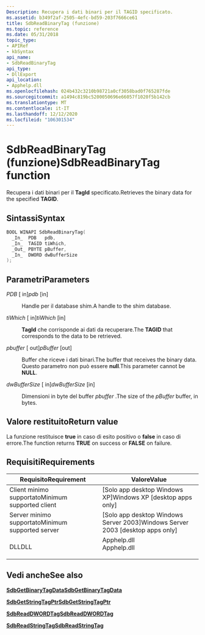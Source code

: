 ```yaml
---
Description: Recupera i dati binari per il TAGID specificato.
ms.assetid: b349f2af-2505-4efc-bd59-203f7666ce61
title: SdbReadBinaryTag (funzione)
ms.topic: reference
ms.date: 05/31/2018
topic_type:
- APIRef
- kbSyntax
api_name:
- SdbReadBinaryTag
api_type:
- DllExport
api_location:
- Apphelp.dll
ms.openlocfilehash: 024b432c3210b98721a0cf3058bad0f765287fde
ms.sourcegitcommit: a1494c819bc5200050696e66057f1020f5b142cb
ms.translationtype: MT
ms.contentlocale: it-IT
ms.lasthandoff: 12/12/2020
ms.locfileid: "106301534"
---
```

# <a name="sdbreadbinarytag-function"></a><span data-ttu-id="c9ec9-103">SdbReadBinaryTag (funzione)</span><span class="sxs-lookup"><span data-stu-id="c9ec9-103">SdbReadBinaryTag function</span></span>

<span data-ttu-id="c9ec9-104">Recupera i dati binari per il **TagId** specificato.</span><span class="sxs-lookup"><span data-stu-id="c9ec9-104">Retrieves the binary data for the specified **TAGID**.</span></span>

## <a name="syntax"></a><span data-ttu-id="c9ec9-105">Sintassi</span><span class="sxs-lookup"><span data-stu-id="c9ec9-105">Syntax</span></span>


```C++
BOOL WINAPI SdbReadBinaryTag(
  _In_  PDB   pdb,
  _In_  TAGID tiWhich,
  _Out_ PBYTE pBuffer,
  _In_  DWORD dwBufferSize
);
```



## <a name="parameters"></a><span data-ttu-id="c9ec9-106">Parametri</span><span class="sxs-lookup"><span data-stu-id="c9ec9-106">Parameters</span></span>

<dl> <dt>

<span data-ttu-id="c9ec9-107">*PDB* \[ in\]</span><span class="sxs-lookup"><span data-stu-id="c9ec9-107">*pdb* \[in\]</span></span>
</dt> <dd>

<span data-ttu-id="c9ec9-108">Handle per il database shim.</span><span class="sxs-lookup"><span data-stu-id="c9ec9-108">A handle to the shim database.</span></span>

</dd> <dt>

<span data-ttu-id="c9ec9-109">*tiWhich* \[ in\]</span><span class="sxs-lookup"><span data-stu-id="c9ec9-109">*tiWhich* \[in\]</span></span>
</dt> <dd>

<span data-ttu-id="c9ec9-110">**TagId** che corrisponde ai dati da recuperare.</span><span class="sxs-lookup"><span data-stu-id="c9ec9-110">The **TAGID** that corresponds to the data to be retrieved.</span></span>

</dd> <dt>

<span data-ttu-id="c9ec9-111">*pbuffer* \[ out\]</span><span class="sxs-lookup"><span data-stu-id="c9ec9-111">*pBuffer* \[out\]</span></span>
</dt> <dd>

<span data-ttu-id="c9ec9-112">Buffer che riceve i dati binari.</span><span class="sxs-lookup"><span data-stu-id="c9ec9-112">The buffer that receives the binary data.</span></span> <span data-ttu-id="c9ec9-113">Questo parametro non può essere **null**.</span><span class="sxs-lookup"><span data-stu-id="c9ec9-113">This parameter cannot be **NULL**.</span></span>

</dd> <dt>

<span data-ttu-id="c9ec9-114">*dwBufferSize* \[ in\]</span><span class="sxs-lookup"><span data-stu-id="c9ec9-114">*dwBufferSize* \[in\]</span></span>
</dt> <dd>

<span data-ttu-id="c9ec9-115">Dimensioni in byte del buffer *pbuffer* .</span><span class="sxs-lookup"><span data-stu-id="c9ec9-115">The size of the *pBuffer* buffer, in bytes.</span></span>

</dd> </dl>

## <a name="return-value"></a><span data-ttu-id="c9ec9-116">Valore restituito</span><span class="sxs-lookup"><span data-stu-id="c9ec9-116">Return value</span></span>

<span data-ttu-id="c9ec9-117">La funzione restituisce **true** in caso di esito positivo o **false** in caso di errore.</span><span class="sxs-lookup"><span data-stu-id="c9ec9-117">The function returns **TRUE** on success or **FALSE** on failure.</span></span>

## <a name="requirements"></a><span data-ttu-id="c9ec9-118">Requisiti</span><span class="sxs-lookup"><span data-stu-id="c9ec9-118">Requirements</span></span>



| <span data-ttu-id="c9ec9-119">Requisito</span><span class="sxs-lookup"><span data-stu-id="c9ec9-119">Requirement</span></span> | <span data-ttu-id="c9ec9-120">Valore</span><span class="sxs-lookup"><span data-stu-id="c9ec9-120">Value</span></span> |
|-------------------------------------|----------------------------------------------------------------------------------------|
| <span data-ttu-id="c9ec9-121">Client minimo supportato</span><span class="sxs-lookup"><span data-stu-id="c9ec9-121">Minimum supported client</span></span><br/> | <span data-ttu-id="c9ec9-122">\[Solo app desktop Windows XP\]</span><span class="sxs-lookup"><span data-stu-id="c9ec9-122">Windows XP \[desktop apps only\]</span></span><br/>                                            |
| <span data-ttu-id="c9ec9-123">Server minimo supportato</span><span class="sxs-lookup"><span data-stu-id="c9ec9-123">Minimum supported server</span></span><br/> | <span data-ttu-id="c9ec9-124">\[Solo app desktop Windows Server 2003\]</span><span class="sxs-lookup"><span data-stu-id="c9ec9-124">Windows Server 2003 \[desktop apps only\]</span></span><br/>                                   |
| <span data-ttu-id="c9ec9-125">DLL</span><span class="sxs-lookup"><span data-stu-id="c9ec9-125">DLL</span></span><br/>                      | <dl> <span data-ttu-id="c9ec9-126"><dt>Apphelp.dll</dt></span><span class="sxs-lookup"><span data-stu-id="c9ec9-126"><dt>Apphelp.dll</dt></span></span> </dl> |



## <a name="see-also"></a><span data-ttu-id="c9ec9-127">Vedi anche</span><span class="sxs-lookup"><span data-stu-id="c9ec9-127">See also</span></span>

<dl> <dt>

[<span data-ttu-id="c9ec9-128">**SdbGetBinaryTagData**</span><span class="sxs-lookup"><span data-stu-id="c9ec9-128">**SdbGetBinaryTagData**</span></span>](sdbgetbinarytagdata.md)
</dt> <dt>

[<span data-ttu-id="c9ec9-129">**SdbGetStringTagPtr**</span><span class="sxs-lookup"><span data-stu-id="c9ec9-129">**SdbGetStringTagPtr**</span></span>](sdbgetstringtagptr.md)
</dt> <dt>

[<span data-ttu-id="c9ec9-130">**SdbReadDWORDTag**</span><span class="sxs-lookup"><span data-stu-id="c9ec9-130">**SdbReadDWORDTag**</span></span>](sdbreaddwordtag.md)
</dt> <dt>

[<span data-ttu-id="c9ec9-131">**SdbReadStringTag**</span><span class="sxs-lookup"><span data-stu-id="c9ec9-131">**SdbReadStringTag**</span></span>](sdbreadstringtag.md)
</dt> </dl>

 

 




